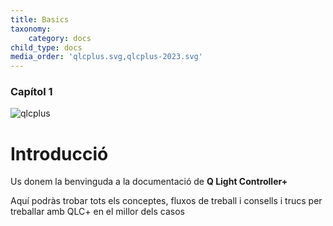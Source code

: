 ```yaml
---
title: Basics
taxonomy:
    category: docs
child_type: docs
media_order: 'qlcplus.svg,qlcplus-2023.svg'
---
```


### Capítol 1

![qlcplus](qlcplus-2023.svg "qlcplus")

# Introducció

Us donem la benvinguda a la  documentació de **Q Light Controller+**

Aquí podràs trobar tots els conceptes, fluxos de treball i consells i trucs per treballar amb QLC+ en el millor dels casos
